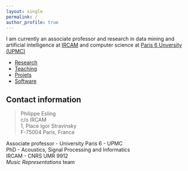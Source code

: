 ```yaml
---
layout: single
permalink: /
author_profile: true
---
```


I am currently an associate professor and research in data mining and artificial intelligence at [IRCAM](http://www.ircam.fr) and computer science at [Paris 6 Unversity (UPMC)](http://www.upmc.fr)

* [Research](/research/)
* [Teaching](/teaching/)
* [Projets](/projects/)
* [Software](/software/)

## Contact information
> Philippe Esling  
> c/o IRCAM  
> 1, Place Igor Stravinsky  
> F-75004 Paris, France  

Associate professor - University Paris 6 - UPMC  
PhD - Acoustics, Signal Processing and Informatics  
IRCAM - CNRS UMR 9912  
*Music Representations* team  
